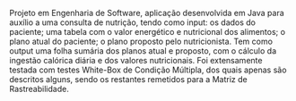 Projeto em Engenharia de Software, aplicação desenvolvida em Java para auxílio a uma consulta de nutrição, tendo como input: os dados do paciente; uma tabela com o valor energético e nutricional dos alimentos; o plano atual do paciente; o plano proposto pelo nutricionista. Tem como output uma folha sumária dos planos atual e proposto, com o cálculo da ingestão calórica diária e dos valores nutricionais. Foi extensamente testada com testes White-Box de Condição Múltipla, dos quais apenas são descritos alguns, sendo os restantes remetidos para a Matriz de Rastreabilidade.
